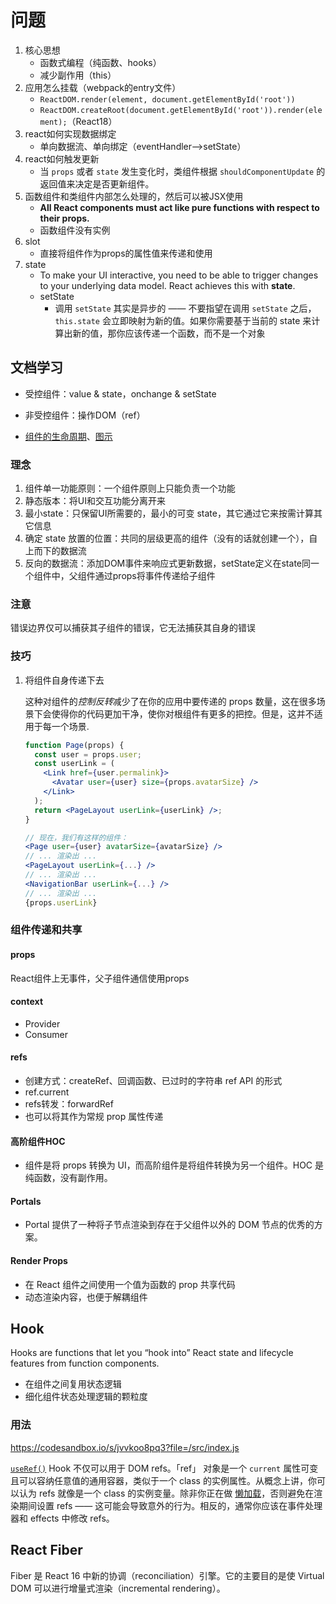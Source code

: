 # 问题

1. 核心思想
   - 函数式编程（纯函数、hooks）
   - 减少副作用（this）
1. 应用怎么挂载（webpack的entry文件）
   -  `ReactDOM.render(element, document.getElementById('root'))`
   - `ReactDOM.createRoot(document.getElementById('root')).render(element);`（React18）
2. react如何实现数据绑定
   - 单向数据流、单向绑定（eventHandler-->setState）
3. react如何触发更新
   - 当 `props` 或者 `state` 发生变化时，类组件根据 `shouldComponentUpdate` 的返回值来决定是否更新组件。
4. 函数组件和类组件内部怎么处理的，然后可以被JSX使用
   - **All React components must act like pure functions with respect to their props.**
   - 函数组件没有实例
5. slot
   - 直接将组件作为props的属性值来传递和使用
6. state
   - To make your UI interactive, you need to be able to trigger changes to your underlying data model. React achieves this with **state**.
   - setState
     - 调用 `setState` 其实是异步的 —— 不要指望在调用 `setState` 之后，`this.state` 会立即映射为新的值。如果你需要基于当前的 state 来计算出新的值，那你应该传递一个函数，而不是一个对象



## 文档学习

- 受控组件：value & state，onchange & setState
- 非受控组件：操作DOM（ref）

- [组件的生命周期](https://zh-hans.reactjs.org/docs/react-component.html#the-component-lifecycle)、[图示](https://projects.wojtekmaj.pl/react-lifecycle-methods-diagram/)

### 理念

1. 组件单一功能原则：一个组件原则上只能负责一个功能
2. 静态版本：将UI和交互功能分离开来
3. 最小state：只保留UI所需要的，最小的可变 state，其它通过它来按需计算其它信息
4. 确定 state 放置的位置：共同的层级更高的组件（没有的话就创建一个），自上而下的数据流
5. 反向的数据流：添加DOM事件来响应式更新数据，setState定义在state同一个组件中，父组件通过props将事件传递给子组件

### 注意

错误边界仅可以捕获其子组件的错误，它无法捕获其自身的错误

### 技巧

1. 将组件自身传递下去

   这种对组件的*控制反转*减少了在你的应用中要传递的 props 数量，这在很多场景下会使得你的代码更加干净，使你对根组件有更多的把控。但是，这并不适用于每一个场景.

   ```jsx
   function Page(props) {
     const user = props.user;
     const userLink = (
       <Link href={user.permalink}>
         <Avatar user={user} size={props.avatarSize} />
       </Link>
     );
     return <PageLayout userLink={userLink} />;
   }
   
   // 现在，我们有这样的组件：
   <Page user={user} avatarSize={avatarSize} />
   // ... 渲染出 ...
   <PageLayout userLink={...} />
   // ... 渲染出 ...
   <NavigationBar userLink={...} />
   // ... 渲染出 ...
   {props.userLink}
   ```

   



### 组件传递和共享

#### props

React组件上无事件，父子组件通信使用props

#### context

- Provider
- Consumer

#### refs

- 创建方式：createRef、回调函数、已过时的字符串 ref API 的形式
- ref.current
- refs转发：forwardRef
- 也可以将其作为常规 prop 属性传递

#### 高阶组件HOC

- 组件是将 props 转换为 UI，而高阶组件是将组件转换为另一个组件。HOC 是纯函数，没有副作用。

#### Portals

- Portal 提供了一种将子节点渲染到存在于父组件以外的 DOM 节点的优秀的方案。

#### Render Props

- 在 React 组件之间使用一个值为函数的 prop 共享代码
- 动态渲染内容，也便于解耦组件





## Hook

Hooks are functions that let you “hook into” React state and lifecycle features from function components. 

- 在组件之间复用状态逻辑
- 细化组件状态处理逻辑的颗粒度

### 用法

https://codesandbox.io/s/jvvkoo8pq3?file=/src/index.js

[`useRef()`](https://zh-hans.reactjs.org/docs/hooks-reference.html#useref) Hook 不仅可以用于 DOM refs。「ref」 对象是一个 `current` 属性可变且可以容纳任意值的通用容器，类似于一个 class 的实例属性。从概念上讲，你可以认为 refs 就像是一个 class 的实例变量。除非你正在做 [懒加载](https://zh-hans.reactjs.org/docs/hooks-faq.html#how-to-create-expensive-objects-lazily)，否则避免在渲染期间设置 refs —— 这可能会导致意外的行为。相反的，通常你应该在事件处理器和 effects 中修改 refs。

## React Fiber

Fiber 是 React 16 中新的协调（reconciliation）引擎。它的主要目的是使 Virtual DOM 可以进行增量式渲染（incremental rendering）。